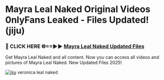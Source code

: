 # Mayra Leal Naked Original Videos 0nlyFans Leaked - Files Updated! (jiju)

<h3>🔴 CLICK HERE 🌐==►► <a href="https://tinyurl.com/yckcrads" rel="nofollow">Mayra Leal Naked Updated Files</a></h3>

Get Mayra Leal Naked and all content. Now you can access all videos and pictures of Mayra Leal Naked. New Updated Files 2025!

[![jiju](https://i.imgur.com/hpKpOFt.gif)](https://tinyurl.com/yckcrads)
veronica leal naked
